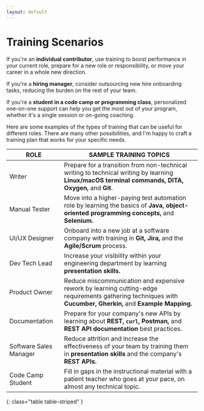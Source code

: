 ```yaml
---
layout: default
---
```


# Training Scenarios

If you're an **individual contributor**, use training to boost performance in your current role, prepare for a new role or responsibility, or move your career in a whole new direction.

If you're a **hiring manager**, consider outsourcing new hire onboarding tasks, reducing the burden on the rest of your team.

If you're a **student in a code camp or programming class**, personalized one-on-one support can help you get the most out of your program, whether it's a single session or on-going coaching.

Here are some examples of the types of training that can be useful for different roles. There are many other possibilities, and I'm happy to craft a training plan that works for your specific needs.

| ROLE | SAMPLE TRAINING TOPICS |
| ----- | -----|
| Writer | Prepare for a transition from non-technical writing to technical writing by learning **Linux/macOS terminal commands, DITA, Oxygen,** and **Git**. |
| Manual Tester | Move into a higher-paying test automation role by learning the basics of **Java, object-oriented programming concepts,** and **Selenium.** |
| UI/UX Designer | Onboard into a new job at a software company with training in **Git, Jira,** and the **Agile/Scrum** process. |
| Dev Tech Lead | Increase your visibility within your engineering department by learning **presentation skills.** |
| Product Owner | Reduce miscommunication and expensive rework by learning cutting-edge requirements gathering techniques with **Cucumber, Gherkin,** and **Example Mapping.**
| Documentation | Prepare for your company's new APIs by learning about **REST, `curl`, Postman,** and **REST API documentation** best practices. | 
| Software Sales Manager | Reduce attrition and increase the effectiveness of your team by training them in **presentation skills** and the company's **REST APIs.**
| Code Camp Student | Fill in gaps in the instructional material with a patient teacher who goes at your pace, on almost any technical topic.
{: class="table table-striped" }
